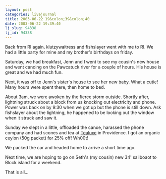 ```yaml
---
layout: post
categories: livejournal
title: 2003-06-22 19&colon;39&colon;40
date: 2003-06-22 19:39:40
lj_slug: 94338
lj_id: 94338
---
```

Back from RI again. klutzywaitress and fishslayer went with me to RI. We had a little party for mine and my brother's birthdays on friday.  



Saturday, we had breakfast, Jenn and I went to see my cousin's new house and went canoing on the Pawcatuck river for a couple of hours. His house is great and we had much fun.  



Next, it was off to Jenn's sister's house to see her new baby. What a cutie! Many hours were spent there, then home to bed.  



About 3am, we were awoken by the fierce storm outside. Shortly after, lightning struck about a block from us knocking out electricity and phone. Power was back on by 9:30 when we got up but the phone is still down. Ask fishslayer about the lightning, he happened to be looking out the window when it struck and saw it.  



Sunday we slept in a little, offloaded the canoe, harassed the phone company and had scones and tea at [Tealuxe](http://www.tealuxe.com) in Providence. I got an organic ceylon (50g packet) for 25% off! Wh00t!  



We packed the car and headed home to arrive a short time ago.  



Next time, we are hoping to go on Seth's (my cousin) new 34' sailboaot to Block island for a weekend.  



That is all...
